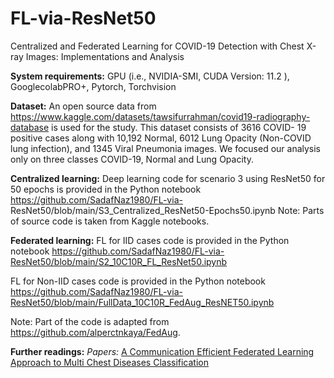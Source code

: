 # FL-via-ResNet50
Centralized and Federated Learning for COVID-19 Detection with Chest X-ray Images: Implementations and Analysis 

**System requirements:**
  GPU (i.e., NVIDIA-SMI, CUDA Version: 11.2 ), GooglecolabPRO+, Pytorch, Torchvision

**Dataset:**
  An open source data from https://www.kaggle.com/datasets/tawsifurrahman/covid19-radiography-database is used for the study. This dataset consists of 3616 COVID-       19 positive cases along with 10,192 Normal, 6012 Lung Opacity (Non-COVID lung infection), and 1345 Viral Pneumonia images. We focused our analysis only on 
  three classes COVID-19, Normal and Lung Opacity.

**Centralized learning:**
  Deep learning code for scenario 3 using ResNet50 for 50 epochs is provided in the Python notebook https://github.com/SadafNaz1980/FL-via- 
  ResNet50/blob/main/S3_Centralized_ResNet50-Epochs50.ipynb
  Note: Parts of source code is taken from Kaggle notebooks.

**Federated learning:**
  FL for IID cases code is provided in the Python notebook https://github.com/SadafNaz1980/FL-via-ResNet50/blob/main/S2_10C10R_FL_ResNet50.ipynb
  
  FL for Non-IID cases code is provided in the Python notebook https://github.com/SadafNaz1980/FL-via-ResNet50/blob/main/FullData_10C10R_FedAug_ResNET50.ipynb
  
  Note: Part of the code is adapted from https://github.com/alperctnkaya/FedAug.

**Further readings:**
*Papers:*
[A Communication Efficient Federated Learning Approach to Multi Chest Diseases Classification](https://ieeexplore.ieee.org/document/9558913)
